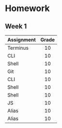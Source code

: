 
# Homework

## Week 1
| Assignment | Grade |
| ---------- | :----:|
| Terminus   | 10    |
| CLI        | 10    |
| Shell      | 10    |
| Git        | 10    |
| CLI        | 10    |
| Shell      | 10    |
| Shell      | 10    |
| JS         | 10    |
| Alias      | 10    |
| Alias      | 10    |
